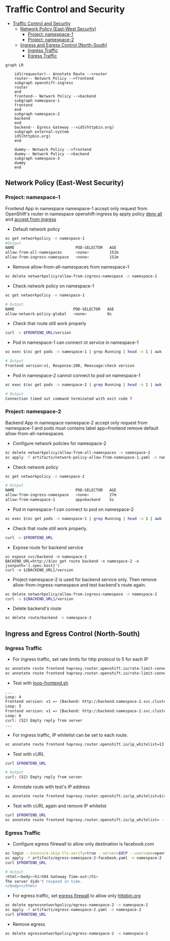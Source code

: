 # Traffic Control and Security
<!-- TOC -->

- [Traffic Control and Security](#traffic-control-and-security)
  - [Network Policy (East-West Security)](#network-policy-east-west-security)
    - [Project: namespace-1](#project-namespace-1)
    - [Project: namespace-2](#project-namespace-2)
  - [Ingress and Egress Control (North-South)](#ingress-and-egress-control-north-south)
    - [Ingress Traffic](#ingress-traffic)
    - [Egress Traffic](#egress-traffic)

<!-- /TOC -->


```mermaid
graph LR

    id1(requester)-- Annotate Route -->router
    router-- Network Policy -->frontend
    subgraph openshift-ingress
    router
    end
    frontend-- Network Policy -->backend
    subgraph namespace-1
    frontend
    end
    subgraph namespace-2
    backend
    end
    backend-- Egress Gateway -->id5(httpbin.org)
    subgraph external-system
    id5(httpbin.org)
    end

    dummy-- Network Policy -->frontend
    dummy-- Network Policy -->backend
    subgraph namespace-3
    dummy
    end
```

## Network Policy (East-West Security)

### Project: namespace-1

Frontend App in namespace namespace-1 accept only request from OpenShift's router in namespace openshift-ingress by apply policy [deny all](../artifacts/network-policy-deny-from-all.yaml) and [accept from ingress](../artifacts/network-policy-allow-network-policy-global.yaml)

- Default network policy
```bash
oc get networkpolicy -n namespace-1
#Output
NAME                           POD-SELECTOR   AGE
allow-from-all-namespaces      <none>         152m
allow-from-ingress-namespace   <none>         152m
```
- Remove allow-from-all-namespaces from namespace-1
```bash
oc delete networkpolicy/allow-from-ingress-namespace -n namespace-1
```
<!-- - Apply network policy to default with [network-policy-deny-from-all.yaml](../artifacts/network-policy-deny-from-all.yaml)
```bash
oc apply -f artifacts/network-policy-deny-from-all.yaml -n namespace-1
oc apply -f artifacts/allow-network-policy-global.yaml -n namespace-1
```
- Sample of apply network policy by RESTful API
```bash
TOKEN=$(oc whoami -t)
curl --verbose --insecure --location --request POST ${OCP}'/apis/networking.k8s.io/v1/namespaces/namespace-1/networkpolicies' \
--header 'Accept: application/json' \
--header 'Content-Type: application/json' \
--header 'Authorization: Bearer '${TOKEN} \
--data-raw '{
    "apiVersion": "networking.k8s.io/v1",
    "kind": "NetworkPolicy",
    "metadata": {
        "name": "deny-from-all"    },
    "spec": {
        "podSelector": {},
        "policyTypes": [
            "Ingress"
        ]
    }
}'
curl --verbose --insecure --location --request POST ${OCP}'/apis/networking.k8s.io/v1/namespaces/namespace-1/networkpolicies' \
--header 'Accept: application/json' \
--header 'Content-Type: application/json' \
--header 'Authorization: Bearer '${TOKEN} \
--data-raw '{
  "apiVersion": "networking.k8s.io/v1",
  "kind": "NetworkPolicy",
  "metadata": {
    "name": "allow-network-policy-global"
  },
  "spec": {
    "podSelector": {},
    "ingress": [
      {
        "from": [
          {
            "namespaceSelector": {
              "matchLabels": {
                "network-policy": "global"
              }
            }
          }
        ]
      }
    ],
    "policyTypes": [
      "Ingress"
    ]
  }
}' -->
- Check network policy on namespace-1
```bash
oc get networkpolicy -n namespace-1

# Output
NAME                          POD-SELECTOR   AGE
allow-network-policy-global   <none>         8s
```
- Check that route still work properly
```bash
curl -v $FRONTEND_URL/version
```
- Pod in namespace-1 can connect ot service in namespace-1
```bash
oc exec $(oc get pods -n namespace-1 | grep Running | head -n 1 | awk '{print $1}') -n namespace-1 -- curl http://frontend.namespace-1.svc.cluster.local:8080/version

# Output
Frontend version:v1, Response:200, Meessage:check version
```
- Pod in namespace-2 cannot connect to pod on namespace-1
```bash
oc exec $(oc get pods -n namespace-2 | grep Running | head -n 1 | awk '{print $1}') -n namespace-2 -- curl http://frontend.namespace-1.svc.cluster.local:8080/version

# Output
Connection timed out command terminated with exit code 7
```

### Project: namespace-2

Backend App in namespace namespace-2 accept only request from namespace-1 and pods must contains label app=frontend remove default allow-from-all-namespaces.

- Configure network policies for namespace-2
```bash
oc delete networkpolicy/allow-from-all-namespaces -n namespace-2
oc apply -f artifacts/network-policy-allow-from-namespace-1.yaml -n namespace-2
```
- Check network policy
```bash
oc get networkpolicy -n namespace-2

# Output
NAME                           POD-SELECTOR   AGE
allow-from-ingress-namespace   <none>         27m
allow-from-namespace-1         app=backend    5s
```

- Pod in namespace-1 can connect to pod on namespace-2
```bash
oc exec $(oc get pods -n namespace-1 | grep Running | head -n 1 | awk '{print $1}') -n namespace-1 -- curl http://backend.namespace-2.svc.cluster.local:8080/version
```
- Check that route still work properly.
```bash
curl -v $FRONTEND_URL
```
- Expose route for backend service
```
oc expose svc/backend -n namespace-2
BACKEND_URL=http://$(oc get route backend -n namespace-2 -o jsonpath='{.spec.host}')
curl -v ${BACKEND_URL}/version
```
- Project namespace-2 is used for backend service only. Then remove allow-from-ingress-namespace and test backend's route again.
```bash
oc delete networkpolicy/allow-from-ingress-namespace -n namespace-2
curl -v ${BACKEND_URL}/version
```
- Delete backend's route
```bash
oc delete route/backend -n namespace-2
```

## Ingress and Egress Control (North-South)

### Ingress Traffic
- For ingress traffic, set rate limits for http protocol to 5 for each IP
```bash
oc annotate route frontend haproxy.router.openshift.io/rate-limit-connections=true -n namespace-1
oc annotate route frontend haproxy.router.openshift.io/rate-limit-connections.rate-http=5 -n namespace-1
```
- Test with [loop-frontend.sh](scripts/loop-frontend.sh)
```bash
...
Loop: 4
Frontend version: v1 => [Backend: http://backend.namespace-2.svc.cluster.local:8080, Response: 200, Body: Backend version:v1, Response:200, Host:backend-1-6gzdw, Status:200, Message: Hello, World]
Loop: 5
Frontend version: v1 => [Backend: http://backend.namespace-2.svc.cluster.local:8080, Response: 200, Body: Backend version:v1, Response:200, Host:backend-1-6gzdw, Status:200, Message: Hello, World]
Loop: 6
curl: (52) Empty reply from server
...
```
- For ingress traffic, IP whitelist can be set to each route.
```bash
oc annotate route frontend haproxy.router.openshift.io/ip_whitelist=13.52.0.0/16 -n namespace-1
```
- Test with cURL
```bash
curl $FRONTEND_URL

# Output
curl: (52) Empty reply from server
```
- Annotate route with test's IP address
```bash
oc annotate route frontend haproxy.router.openshift.io/ip_whitelist=$(curl http://ident.me) --overwrite -n namespace-1
```
- Test with cURL again and remove IP whitelist
```bash
curl $FRONTEND_URL
oc annotate route frontend haproxy.router.openshift.io/ip_whitelist= --overwrite -n namespace-1
```
### Egress Traffic
- Configure egress filrewall to allow only destination is facebook.com
```bash
oc login --insecure-skip-tls-verify=true --server=$OCP --username=opentlc-mgr
oc apply -f artifacts/egress-namespace-2-facebook.yaml -n namespace-2
curl $FRONTEND_URL

# Output
<html><body><h1>504 Gateway Time-out</h1>
The server didn't respond in time.
</body></html>
```
- For egress traffic, set [egress firewall](../artifacts/egress-namespace-2.yaml) to allow only [httpbin.org](https://httpbin.org)
```bash
oc delete egressnetworkpolicy/egress-namespace-2 -n namespace-2
oc apply -f artifacts/egress-namespace-2.yaml -n namespace-2
curl $FRONTEND_URL
```
- Remove egress 
```bash
oc delete egressnetworkpolicy/egress-namespace-2 -n namespace-2
```
